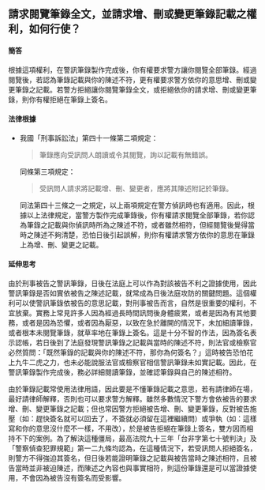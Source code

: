 ## 請求閱覽筆錄全文，並請求增、刪或變更筆錄記載之權利，如何行使？

#### 簡答

根據這項權利，在警訊筆錄製作完成後，你有權要求警方讓你閱覽全部筆錄。經過閱覽後，若認為筆錄記載與你的陳述不符，更有權要求警方依你的意思增、刪或變更筆錄之記載。若警方拒絕讓你閱覽筆錄全文，或拒絕依你的請求增、刪或變更筆錄，則你有權拒絕在筆錄上簽名。

#### 法律根據

* 我國「刑事訴訟法」第四十一條第二項規定：

   > 筆錄應向受訊問人朗讀或令其閱覽，詢以記載有無錯誤。

   同條第三項規定：

   > 受訊問人請求將記載增、刪、變更者，應將其陳述附記於筆錄。

   同法第四十三條之一之規定，以上兩項規定在警方偵訊時也有適用。因此，根據以上法律規定，當警方製作完成筆錄後，你有權請求閱覽全部筆錄，若你認為筆錄之記載與你偵訊時所為之陳述不符，或者雖然相符，但經閱覽後覺得當時之陳述不夠清楚，恐怕日後引起誤解，則你有權請求警方依你的意思在筆錄上為增、刪、變更之記載。

#### 延伸思考

由於刑事被告之警訊筆錄，日後在法庭上可以作為對該被告不利之證據使用，因此警訊筆錄是否如實依被告之陳述記載，就常成為日後法庭攻防的關鍵問題。這個權利可以使警訊筆錄依被告的意思記載，對刑事被告而言，自然是很重要的權利，不宜放棄。實務上常見許多人因為經過長時間訊問後身體疲累，或者是因為有其他要務，或者是因為恐懼，或者因為厭惡，以致在急於離開的情況下，未加細讀筆錄，或者根本未閱覽筆錄，就草率地在筆錄上簽名。這是十分不智的作法，因為簽名表示認帳，若日後到了法庭發現警訊筆錄之記載與當時的陳述不符，則法官或檢察官必然質問：「既然筆錄的記載與你的陳述不符，那你為何簽名？」這時被告恐怕花上九牛二虎之力，也未必能說服法官或檢察官相信警訊筆錄未如實記載。因此，在警訊筆錄製作完成後，務必詳細閱讀筆錄，並確認筆錄與自己的陳述相符。

由於筆錄記載常使用法律用語，因此要是不懂筆錄記載之意思，若有請律師在場，最好請律師解釋，否則也可以要求警方解釋。雖然多數情況下警方會依被告的要求增、刪、變更筆錄之記載；但也常因警方拒絕被告增、刪、變更筆錄，反對被告施壓（如：趕快簽名就可以回去了，不簽就必須留在這裡繼續問）或爭執（如：這樣寫和你的意思沒什麼不一樣，不用改），於是被告拒絕在筆錄上簽名，雙方因而相持不下的案例。為了解決這種僵局，最高法院九十三年「台非字第七十號判決」及「警察偵查犯罪規範」第一二九條均認為，在這種情況下，若受訊問人拒絕簽名，則警方不得強迫其簽名，但日後若能證明筆錄之記載與被告當時之陳述相符，且被告當時並非被迫陳述，而陳述之內容也與事實相符，則這份筆錄還是可以當證據使用，不會因為被告沒有簽名而受影響。
